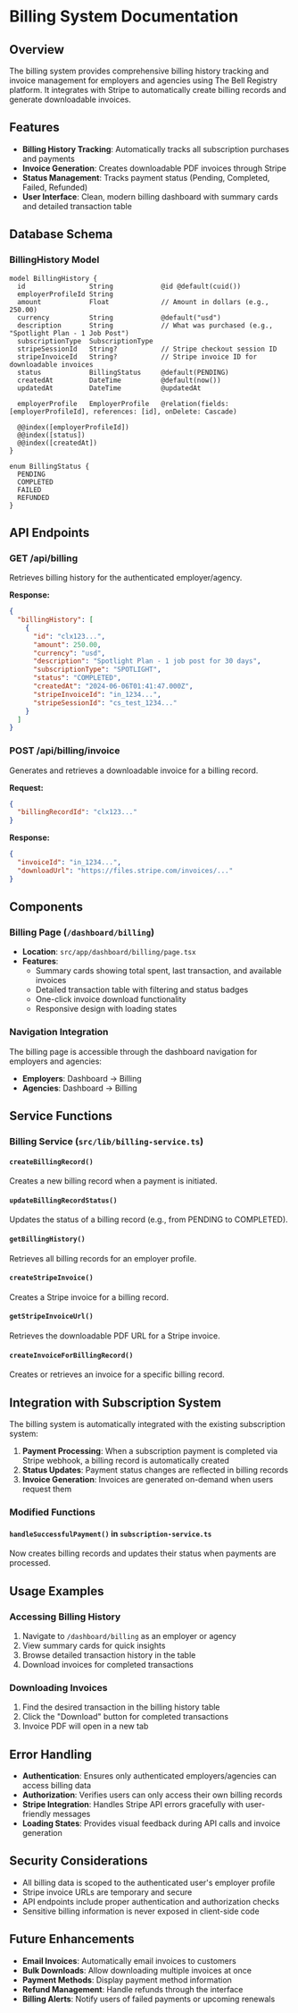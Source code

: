 # Billing System Documentation

## Overview

The billing system provides comprehensive billing history tracking and invoice management for employers and agencies using The Bell Registry platform. It integrates with Stripe to automatically create billing records and generate downloadable invoices.

## Features

- **Billing History Tracking**: Automatically tracks all subscription purchases and payments
- **Invoice Generation**: Creates downloadable PDF invoices through Stripe
- **Status Management**: Tracks payment status (Pending, Completed, Failed, Refunded)
- **User Interface**: Clean, modern billing dashboard with summary cards and detailed transaction table

## Database Schema

### BillingHistory Model

```prisma
model BillingHistory {
  id                String            @id @default(cuid())
  employerProfileId String
  amount            Float             // Amount in dollars (e.g., 250.00)
  currency          String            @default("usd")
  description       String            // What was purchased (e.g., "Spotlight Plan - 1 Job Post")
  subscriptionType  SubscriptionType
  stripeSessionId   String?           // Stripe checkout session ID
  stripeInvoiceId   String?           // Stripe invoice ID for downloadable invoices
  status            BillingStatus     @default(PENDING)
  createdAt         DateTime          @default(now())
  updatedAt         DateTime          @updatedAt
  
  employerProfile   EmployerProfile   @relation(fields: [employerProfileId], references: [id], onDelete: Cascade)
  
  @@index([employerProfileId])
  @@index([status])
  @@index([createdAt])
}

enum BillingStatus {
  PENDING
  COMPLETED
  FAILED
  REFUNDED
}
```

## API Endpoints

### GET /api/billing
Retrieves billing history for the authenticated employer/agency.

**Response:**
```json
{
  "billingHistory": [
    {
      "id": "clx123...",
      "amount": 250.00,
      "currency": "usd",
      "description": "Spotlight Plan - 1 job post for 30 days",
      "subscriptionType": "SPOTLIGHT",
      "status": "COMPLETED",
      "createdAt": "2024-06-06T01:41:47.000Z",
      "stripeInvoiceId": "in_1234...",
      "stripeSessionId": "cs_test_1234..."
    }
  ]
}
```

### POST /api/billing/invoice
Generates and retrieves a downloadable invoice for a billing record.

**Request:**
```json
{
  "billingRecordId": "clx123..."
}
```

**Response:**
```json
{
  "invoiceId": "in_1234...",
  "downloadUrl": "https://files.stripe.com/invoices/..."
}
```

## Components

### Billing Page (`/dashboard/billing`)
- **Location**: `src/app/dashboard/billing/page.tsx`
- **Features**:
  - Summary cards showing total spent, last transaction, and available invoices
  - Detailed transaction table with filtering and status badges
  - One-click invoice download functionality
  - Responsive design with loading states

### Navigation Integration
The billing page is accessible through the dashboard navigation for employers and agencies:
- **Employers**: Dashboard → Billing
- **Agencies**: Dashboard → Billing

## Service Functions

### Billing Service (`src/lib/billing-service.ts`)

#### `createBillingRecord()`
Creates a new billing record when a payment is initiated.

#### `updateBillingRecordStatus()`
Updates the status of a billing record (e.g., from PENDING to COMPLETED).

#### `getBillingHistory()`
Retrieves all billing records for an employer profile.

#### `createStripeInvoice()`
Creates a Stripe invoice for a billing record.

#### `getStripeInvoiceUrl()`
Retrieves the downloadable PDF URL for a Stripe invoice.

#### `createInvoiceForBillingRecord()`
Creates or retrieves an invoice for a specific billing record.

## Integration with Subscription System

The billing system is automatically integrated with the existing subscription system:

1. **Payment Processing**: When a subscription payment is completed via Stripe webhook, a billing record is automatically created
2. **Status Updates**: Payment status changes are reflected in billing records
3. **Invoice Generation**: Invoices are generated on-demand when users request them

### Modified Functions

#### `handleSuccessfulPayment()` in `subscription-service.ts`
Now creates billing records and updates their status when payments are processed.

## Usage Examples

### Accessing Billing History
1. Navigate to `/dashboard/billing` as an employer or agency
2. View summary cards for quick insights
3. Browse detailed transaction history in the table
4. Download invoices for completed transactions

### Downloading Invoices
1. Find the desired transaction in the billing history table
2. Click the "Download" button for completed transactions
3. Invoice PDF will open in a new tab

## Error Handling

- **Authentication**: Ensures only authenticated employers/agencies can access billing data
- **Authorization**: Verifies users can only access their own billing records
- **Stripe Integration**: Handles Stripe API errors gracefully with user-friendly messages
- **Loading States**: Provides visual feedback during API calls and invoice generation

## Security Considerations

- All billing data is scoped to the authenticated user's employer profile
- Stripe invoice URLs are temporary and secure
- API endpoints include proper authentication and authorization checks
- Sensitive billing information is never exposed in client-side code

## Future Enhancements

- **Email Invoices**: Automatically email invoices to customers
- **Bulk Downloads**: Allow downloading multiple invoices at once
- **Payment Methods**: Display payment method information
- **Refund Management**: Handle refunds through the interface
- **Billing Alerts**: Notify users of failed payments or upcoming renewals 